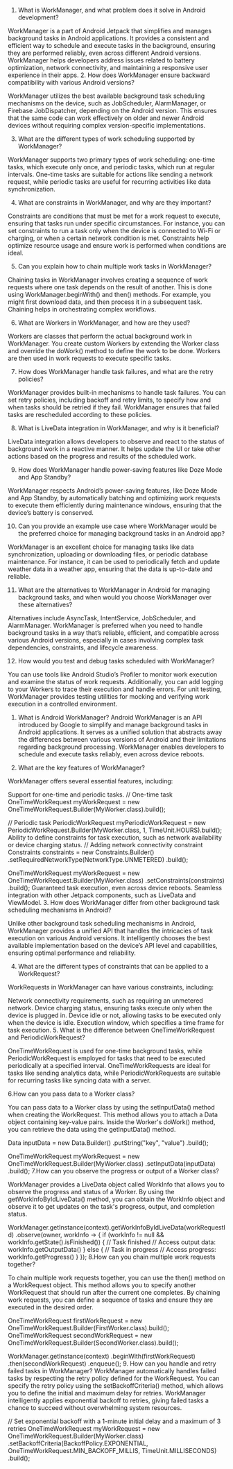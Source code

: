 1. What is WorkManager, and what problem does it solve in Android development?

WorkManager is a part of Android Jetpack that simplifies and manages background tasks in Android applications. It provides a consistent and efficient way to schedule and execute tasks in the background, ensuring they are performed reliably, even across different Android versions. WorkManager helps developers address issues related to battery optimization, network connectivity, and maintaining a responsive user experience in their apps.
2. How does WorkManager ensure backward compatibility with various Android versions?

WorkManager utilizes the best available background task scheduling mechanisms on the device, such as JobScheduler, AlarmManager, or Firebase JobDispatcher, depending on the Android version. This ensures that the same code can work effectively on older and newer Android devices without requiring complex version-specific implementations.

3. What are the different types of work scheduling supported by WorkManager?

WorkManager supports two primary types of work scheduling: one-time tasks, which execute only once, and periodic tasks, which run at regular intervals. One-time tasks are suitable for actions like sending a network request, while periodic tasks are useful for recurring activities like data synchronization.

4. What are constraints in WorkManager, and why are they important?

Constraints are conditions that must be met for a work request to execute, ensuring that tasks run under specific circumstances. For instance, you can set constraints to run a task only when the device is connected to Wi-Fi or charging, or when a certain network condition is met. Constraints help optimize resource usage and ensure work is performed when conditions are ideal.

5. Can you explain how to chain multiple work tasks in WorkManager?

Chaining tasks in WorkManager involves creating a sequence of work requests where one task depends on the result of another. This is done using WorkManager.beginWith() and then() methods. For example, you might first download data, and then process it in a subsequent task. Chaining helps in orchestrating complex workflows.

6. What are Workers in WorkManager, and how are they used?

Workers are classes that perform the actual background work in WorkManager. You create custom Workers by extending the Worker class and override the doWork() method to define the work to be done. Workers are then used in work requests to execute specific tasks.

7. How does WorkManager handle task failures, and what are the retry policies?

WorkManager provides built-in mechanisms to handle task failures. You can set retry policies, including backoff and retry limits, to specify how and when tasks should be retried if they fail. WorkManager ensures that failed tasks are rescheduled according to these policies.

8. What is LiveData integration in WorkManager, and why is it beneficial?

LiveData integration allows developers to observe and react to the status of background work in a reactive manner. It helps update the UI or take other actions based on the progress and results of the scheduled work.

9. How does WorkManager handle power-saving features like Doze Mode and App Standby?

WorkManager respects Android’s power-saving features, like Doze Mode and App Standby, by automatically batching and optimizing work requests to execute them efficiently during maintenance windows, ensuring that the device’s battery is conserved.

10. Can you provide an example use case where WorkManager would be the preferred choice for managing background tasks in an Android app?

WorkManager is an excellent choice for managing tasks like data synchronization, uploading or downloading files, or periodic database maintenance. For instance, it can be used to periodically fetch and update weather data in a weather app, ensuring that the data is up-to-date and reliable.

11. What are the alternatives to WorkManager in Android for managing background tasks, and when would you choose WorkManager over these alternatives?

Alternatives include AsyncTask, IntentService, JobScheduler, and AlarmManager. WorkManager is preferred when you need to handle background tasks in a way that’s reliable, efficient, and compatible across various Android versions, especially in cases involving complex task dependencies, constraints, and lifecycle awareness.

12. How would you test and debug tasks scheduled with WorkManager?

You can use tools like Android Studio’s Profiler to monitor work execution and examine the status of work requests. Additionally, you can add logging to your Workers to trace their execution and handle errors. For unit testing, WorkManager provides testing utilities for mocking and verifying work execution in a controlled environment.




1. What is Android WorkManager?
Android WorkManager is an API introduced by Google to simplify and manage background tasks in Android applications. It serves as a unified solution that abstracts away the differences between various versions of Android and their limitations regarding background processing. WorkManager enables developers to schedule and execute tasks reliably, even across device reboots.

2. What are the key features of WorkManager?

WorkManager offers several essential features, including:

Support for one-time and periodic tasks.
// One-time task
OneTimeWorkRequest myWorkRequest = new OneTimeWorkRequest.Builder(MyWorker.class).build();

// Periodic task
PeriodicWorkRequest myPeriodicWorkRequest = new PeriodicWorkRequest.Builder(MyWorker.class, 1, TimeUnit.HOURS).build();
Ability to define constraints for task execution, such as network availability or device charging status.
// Adding network connectivity constraint
Constraints constraints = new Constraints.Builder()
    .setRequiredNetworkType(NetworkType.UNMETERED)
    .build();

OneTimeWorkRequest myWorkRequest = new OneTimeWorkRequest.Builder(MyWorker.class)
    .setConstraints(constraints)
    .build();
Guaranteed task execution, even across device reboots.
Seamless integration with other Jetpack components, such as LiveData and ViewModel.
3. How does WorkManager differ from other background task scheduling mechanisms in Android?

Unlike other background task scheduling mechanisms in Android, WorkManager provides a unified API that handles the intricacies of task execution on various Android versions. It intelligently chooses the best available implementation based on the device’s API level and capabilities, ensuring optimal performance and reliability.

4. What are the different types of constraints that can be applied to a WorkRequest?

WorkRequests in WorkManager can have various constraints, including:

Network connectivity requirements, such as requiring an unmetered network.
Device charging status, ensuring tasks execute only when the device is plugged in.
Device idle or not, allowing tasks to be executed only when the device is idle.
Execution window, which specifies a time frame for task execution.
5. What is the difference between OneTimeWorkRequest and PeriodicWorkRequest?

OneTimeWorkRequest is used for one-time background tasks, while PeriodicWorkRequest is employed for tasks that need to be executed periodically at a specified interval. OneTimeWorkRequests are ideal for tasks like sending analytics data, while PeriodicWorkRequests are suitable for recurring tasks like syncing data with a server.

6.How can you pass data to a Worker class?

You can pass data to a Worker class by using the setInputData() method when creating the WorkRequest. This method allows you to attach a Data object containing key-value pairs. Inside the Worker's doWork() method, you can retrieve the data using the getInputData() method.

Data inputData = new Data.Builder()
    .putString("key", "value")
    .build();

OneTimeWorkRequest myWorkRequest = new OneTimeWorkRequest.Builder(MyWorker.class)
    .setInputData(inputData)
    .build();
7.How can you observe the progress or output of a Worker class?

WorkManager provides a LiveData object called WorkInfo that allows you to observe the progress and status of a Worker. By using the getWorkInfoByIdLiveData() method, you can obtain the WorkInfo object and observe it to get updates on the task's progress, output, and completion status.

WorkManager.getInstance(context).getWorkInfoByIdLiveData(workRequestId)
    .observe(owner, workInfo -> {
        if (workInfo != null && workInfo.getState().isFinished()) {
            // Task finished
            // Access output data: workInfo.getOutputData()
        } else {
            // Task in progress
            // Access progress: workInfo.getProgress()
        }
    });
8.How can you chain multiple work requests together?

To chain multiple work requests together, you can use the then() method on a WorkRequest object. This method allows you to specify another WorkRequest that should run after the current one completes. By chaining work requests, you can define a sequence of tasks and ensure they are executed in the desired order.

OneTimeWorkRequest firstWorkRequest = new OneTimeWorkRequest.Builder(FirstWorker.class).build();
OneTimeWorkRequest secondWorkRequest = new OneTimeWorkRequest.Builder(SecondWorker.class).build();

WorkManager.getInstance(context)
    .beginWith(firstWorkRequest)
    .then(secondWorkRequest)
    .enqueue();
9. How can you handle and retry failed tasks in WorkManager? WorkManager automatically handles failed tasks by respecting the retry policy defined for the WorkRequest. You can specify the retry policy using the setBackoffCriteria() method, which allows you to define the initial and maximum delay for retries. WorkManager intelligently applies exponential backoff to retries, giving failed tasks a chance to succeed without overwhelming system resources.

// Set exponential backoff with a 1-minute initial delay and a maximum of 3 retries
OneTimeWorkRequest myWorkRequest = new OneTimeWorkRequest.Builder(MyWorker.class)
    .setBackoffCriteria(BackoffPolicy.EXPONENTIAL, OneTimeWorkRequest.MIN_BACKOFF_MILLIS, TimeUnit.MILLISECONDS)
    .build();
